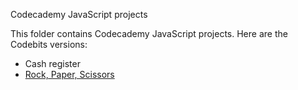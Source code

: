 Codecademy JavaScript projects

This folder contains Codecademy JavaScript projects.
Here are the Codebits versions:

- Cash register
- [Rock, Paper, Scissors](http://www.codecademy.com/christian.heinrichs/codebits/jsKiYG)
